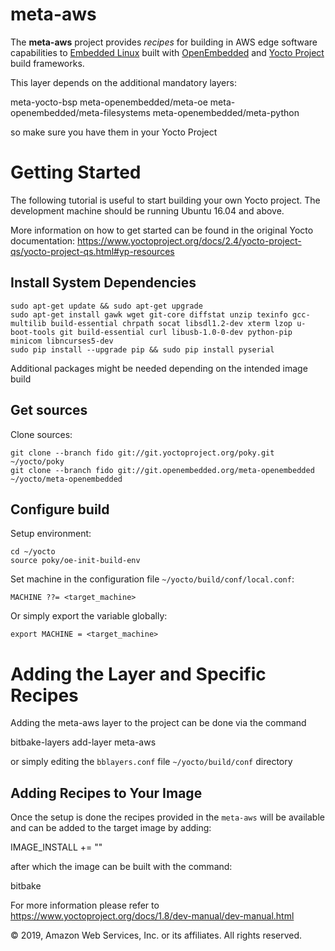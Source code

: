 # meta-aws

The **meta-aws** project provides *recipes* for building in AWS edge software capabilities to [Embedded Linux](https://elinux.org) built with [OpenEmbedded](https://www.openembedded.org) and [Yocto Project](https://www.yoctoproject.org/) build frameworks.

This layer depends on the additional mandatory layers:

 meta-yocto-bsp
 meta-openembedded/meta-oe
 meta-openembedded/meta-filesystems
 meta-openembedded/meta-python

so make sure you have them in your Yocto Project

# Getting Started

The following tutorial is useful to start building your own Yocto project. The development machine should be running Ubuntu 16.04 and above.

More information on how to get started can be found in the original Yocto documentation: https://www.yoctoproject.org/docs/2.4/yocto-project-qs/yocto-project-qs.html#yp-resources

## Install System Dependencies

    sudo apt-get update && sudo apt-get upgrade
    sudo apt-get install gawk wget git-core diffstat unzip texinfo gcc-multilib build-essential chrpath socat libsdl1.2-dev xterm lzop u-boot-tools git build-essential curl libusb-1.0-0-dev python-pip minicom libncurses5-dev
    sudo pip install --upgrade pip && sudo pip install pyserial

Additional packages might be needed depending on the intended image build

## Get sources

Clone sources:

    git clone --branch fido git://git.yoctoproject.org/poky.git ~/yocto/poky
    git clone --branch fido git://git.openembedded.org/meta-openembedded ~/yocto/meta-openembedded

## Configure build

Setup environment:

    cd ~/yocto
    source poky/oe-init-build-env

Set machine in the configuration file `~/yocto/build/conf/local.conf`:

    MACHINE ??= <target_machine>

Or simply export the variable globally:

    export MACHINE = <target_machine>

# Adding the Layer and Specific Recipes

Adding the meta-aws layer to the project can be done via the command

 bitbake-layers add-layer meta-aws


or simply editing the `bblayers.conf` file `~/yocto/build/conf` directory

## Adding Recipes to Your Image

Once the setup is done the recipes provided in the `meta-aws` will be available and can be added to the target image by adding:

 IMAGE_INSTALL += "<name-of-the-bb-recipe>"

after which the image can be built with the command:

 bitbake <image-name>

For more information please refer to https://www.yoctoproject.org/docs/1.8/dev-manual/dev-manual.html


© 2019, Amazon Web Services, Inc. or its affiliates. All rights reserved.